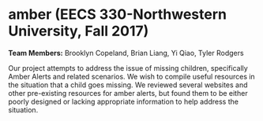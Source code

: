 # amber (EECS 330-Northwestern University, Fall 2017)

**Team Members:** Brooklyn Copeland, Brian Liang, Yi Qiao, Tyler Rodgers

Our project attempts to address the issue of missing children, specifically Amber Alerts and related scenarios. We wish to compile useful resources in the situation that a child goes missing. We reviewed several websites and other pre-existing resources for amber alerts, but found them to be either poorly designed or lacking appropriate information to help address the situation. 
